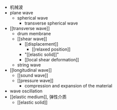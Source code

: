 - 机械波
- plane wave
    - spherical wave
        - transverse spherical wave
- [[transverse wave]]
    - drum membrane
    - [[shear wave]]
        - [[displacement]]
            - [[relaxed position]]
        - "[[elastic solid]]"
        - [[local shear deformation]]
    - string wave
- [[longitudinal wave]]
    - [[sound wave]]
    - [[pressure wave]]
        - compression and expansion of the material
- wave oscillation
- [[elastic medium]], 弹性介质
    - [[elastic solid]]
